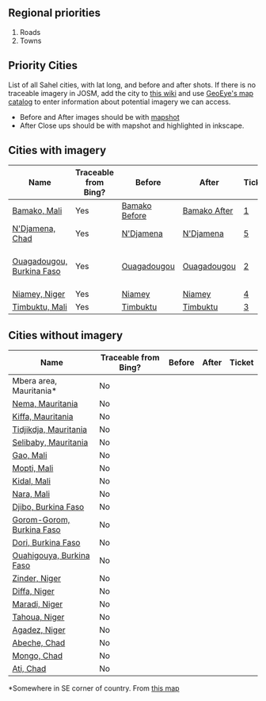 ## Regional priorities  
1. Roads  
2. Towns  

## Priority Cities  
List of all Sahel cities, with lat long, and before and after shots. If there is no traceable imagery in JOSM, add the city to [this wiki](https://github.com/mapbox/mapping/wiki/Sahel-Imagery-Needs) and use [GeoEye's map catalog](http://geofuse.geoeye.com/maps/Map.aspx#) to enter information about potential imagery we can access. 

 - Before and After images should be with [mapshot](http://mapbox.com/mapshot/#13/12.0854/375.0366)
 - After Close ups should be with mapshot and highlighted in inkscape. 

## Cities with imagery
**Name** | **Traceable from Bing?** | **Before** | **After** | **Ticket** | **Before Close Up** | **After Close Up** |
--- | --- | --- | --- | --- | --- | --- |
[Bamako, Mali] |Yes|[Bamako Before](http://dl.dropbox.com/u/24683141/Bamako%20Zoom%20Out%20Before.png) |[Bamako After](http://dl.dropbox.com/u/24683141/Bamako%20After.png)| [1] | [Bamako Before][BamakoCloseUpBefore] | [Bamako After][BamakoCloseUpAfter]
[N'Djamena, Chad] | Yes | [N'Djamena](http://dl.dropbox.com/u/26623888/n%27damenaBefore.png) | [N'Djamena](http://dl.dropbox.com/u/26623888/N%27dAfter.png) | [5] |[Kousseri Before] |  [Kousseri After] |
[Ouagadougou, Burkina Faso] | Yes | [Ouagadougou](http://dl.dropbox.com/u/56438767/sahel-sprint/Ouagadougou-osm-before-2.png) | [Ouagadougou](http://dl.dropbox.com/u/26623888/ougaAfterLarge.png) | [2] | [Before-1][BurkCloseBeforeOne], [Before-2](https://img.skitch.com/20120329-xgnrqp94n8j7uux1kdh3kf6ryb.jpg) | [After-1], [After-2](http://dl.dropbox.com/u/56438767/sahel-sprint/chad-ouga-osm-specific-after.png)
[Niamey, Niger] |Yes | [Niamey](http://dl.dropbox.com/u/26623888/Niameybefore.png) | [Niamey](http://dl.dropbox.com/u/26623888/NiameyAfter.png) | [4] | [Before][NiameyBefore1]  | [After][NiameyAfter1]
[Timbuktu, Mali] | Yes |[Timbuktu](http://dl.dropbox.com/u/24683141/TImbuktu.png)|[Timbuktu](http://dl.dropbox.com/u/26623888/timbuktuAftr.png) | [3]

[Kousseri Before]:https://img.skitch.com/20120328-dq5ddkappe5tufjjb3gae5t45t.jpg
[Kousseri After]:http://dl.dropbox.com/u/26623888/KousseriAfter.png
[BurkCloseBeforeOne]:https://img.skitch.com/20120328-fymc98f14xkf8bccrjbwncxe8e.jpg
[BurkCloseBeforeTwo]:https://img.skitch.com/20120328-b3har5r2wrig2x26uqb454y8hy.jpg
[BamakoCloseUpBefore]:http://dl.dropbox.com/u/24683141/near%20airport%20before.png
[BamakoCloseUpAfter]:http://dl.dropbox.com/u/24683141/near%20airport%20after.pdf
[NiameyBefore1]:http://img.skitch.com/20120328-91997weycacfr2g5fs47cdn5u.jpg
[NiameyAfter1]: http://dl.dropbox.com/u/26623888/niameycloseafter.png
[After-1]:http://dl.dropbox.com/u/26623888/OuaAfterSmallSouth.png

## Cities without imagery
**Name** | **Traceable from Bing?** | **Before** | **After** | **Ticket** 
--- | --- | --- | --- | ---
Mbera area, Mauritania*| No | |
[Nema, Mauritania]|No|
[Kiffa, Mauritania] |No|
[Tidjikdja, Mauritania] |No|
[Selibaby, Mauritania] |No |
[Gao, Mali] |No |
[Mopti, Mali]  |No|
[Kidal, Mali] | No |
[Nara, Mali] |No|
[Djibo, Burkina Faso] | No |
[Gorom-Gorom, Burkina Faso] | No |
[Dori, Burkina Faso] | No |
[Ouahigouya, Burkina Faso] | No |
[Zinder, Niger] | No |
[Diffa, Niger]  |No |
[Maradi, Niger] |No |
[Tahoua, Niger] |No |
[Agadez, Niger] |No |
[Abeche, Chad] | No | | 
[Mongo, Chad] | No | | 
[Ati, Chad] | No | | | 

*Somewhere in SE corner of country. From [this map](http://tiles.mapbox.com/unhcr/map/malibase) 

[1]:https://github.com/mapbox/mapping/issues/1
[2]:https://github.com/mapbox/mapping/issues/2
[3]:https://github.com/mapbox/mapping/issues/3
[4]:https://github.com/mapbox/mapping/issues/4
[5]:https://github.com/mapbox/mapping/issues/5
[Nema, Mauritania]:http://www.openstreetmap.org/?lat=16.6162&lon=-7.2535&zoom=12&layers=M        
[Kiffa, Mauritania]:http://www.openstreetmap.org/?lat=16.62104&lon=-11.39983&zoom=15&layers=M        
[Tidjikdja, Mauritania]:http://www.openstreetmap.org/?lat=18.5564&lon=-11.4271&zoom=12&layers=M
[Selibaby, Mauritania]:http://www.openstreetmap.org/?lat=15.159&lon=-12.1829&zoom=12&layers=M 
[Bamako, Mali]:http://www.openstreetmap.org/?lat=12.65093&lon=-7.99983&zoom=15&layers=M       
[Gao, Mali]:http://www.openstreetmap.org/?lat=16.2717&lon=-0.0447&zoom=12&layers=M     
[Mopti, Mali]:http://www.openstreetmap.org/?lat=14.493&lon=-4.1942&zoom=12&layers=M  
[Kidal, Mali]:http://smit1678.github.com/compare-map/#18.43450478075634,1.410369873046875,12    
[Timbuktu, Mali]: http://www.openstreetmap.org/?lat=16.7735&lon=-3.0074&zoom=12&layers=M   
[Nara, Mali]:http://www.openstreetmap.org/?lat=15.1688&lon=-7.2847&zoom=12&layers=M     
[Djibo, Burkina Faso]:http://www.openstreetmap.org/?lat=14.1022&lon=-1.6306&zoom=12&layers=M        
[Gorom-Gorom, Burkina Faso]:http://www.openstreetmap.org/?lat=14.4439&lon=-0.2361&zoom=12&layers=M 
[Dori, Burkina Faso]:http://www.openstreetmap.org/?lat=14.0354&lon=-0.0345&zoom=12&layers=M        
[Ouahigouya, Burkina Faso]:http://www.openstreetmap.org/?lat=13.5828&lon=-2.4216&zoom=12&layers=M 
[Ouagadougou, Burkina Faso]:http://www.openstreetmap.org/?lat=12.3642&lon=-1.5383&zoom=12&layers=M
[Zinder, Niger]:http://www.openstreetmap.org/?lat=13.807&lon=8.988&zoom=12&layers=M 
[Diffa, Niger]: http://www.openstreetmap.org/?lat=13.3154&lon=12.6113&zoom=12&layers=M
[Maradi, Niger]:http://www.openstreetmap.org/?lat=13.5&lon=7.1017&zoom=12&layers=M
[Tahoua, Niger]:http://www.openstreetmap.org/?lat=14.8888&lon=5.2692&zoom=12&layers=M
[Niamey, Niger]:http://www.openstreetmap.org/?lat=13.5137&lon=2.1098&zoom=12&layers=M
[Agadez, Niger]:http://www.openstreetmap.org/?lat=13.215&lon=18.335&zoom=12&layers=M
[N'Djamena, Chad]:http://www.openstreetmap.org/?lat=12.1067&lon=15.0444&zoom=12&layers=M
[Abeche, Chad]:http://www.openstreetmap.org/?lat=13.8292&lon=20.8324&zoom=12&layers=M
[Mongo, Chad]:http://www.openstreetmap.org/?lat=12.1844&lon=18.693&zoom=12&layers=M
[Ati, Chad]:http://www.openstreetmap.org/?lat=13.215&lon=18.335&zoom=12&layers=M